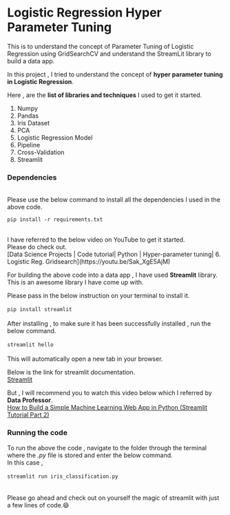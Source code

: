 # Logistic Regression Hyper Parameter Tuning
This is to understand the concept of Parameter Tuning of Logistic Regression using GridSearchCV and understand the StreamLit library to build a data app.

In this project , I tried to understand the concept of **hyper parameter tuning in Logistic Regression**.</br>

Here , are the **list of libraries and techniques** I used to get it started.

1. Numpy 
2. Pandas
3. Iris Dataset
4. PCA 
5. Logistic Regression Model 
6. Pipeline
7. Cross-Validation 
8. Streamlit 

### Dependencies 
<br/>
Please use the below command to install all the dependencies I used in the above code.
<br/>

`pip install -r requirements.txt`

<br/>
I have referred to the below video on YouTube to get it started.<br/>
Please do check out.<br/>
[Data Science Projects | Code tutorial| Python | Hyper-parameter tuning| 6. Logistic Reg. Gridsearch](https://youtu.be/Sak_XgE5AjM)

For building the above code into a data app , I have used **Streamlit** library.<br/>
This is an awesome library I have come up with.<br/>

Please pass in the below instruction on your terminal to install it.<br/>
<br/>
`pip install streamlit`
<br/>
<br/>
After installing , to make sure it has been successfully installed , run the below command.<br/>
<br/>
`streamlit hello`
<br/>
<br/>
This will automatically open a new tab in your browser.<br/>

Below is the link for streamlit documentation.<br/>
[Streamlit](https://www.streamlit.io/)
<br/>

But , I will recommend you to watch this video below which I referred by **Data Professor**.<br/>
[How to Build a Simple Machine Learning Web App in Python (Streamlit Tutorial Part 2)](https://youtu.be/8M20LyCZDOY)


### Running the code 
To run the above the code , navigate to the folder through the terminal where the *.py* file is stored and enter the below command.<br/>
In this case ,<br/>
<br/>
`streamlit run iris_classification.py`
<br/>
<br/>
<br/>
Please go ahead and check out on yourself the magic of streamlit with just a few lines of code.:smile:




